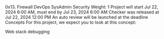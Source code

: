 0x13. Firewall
DevOps
SysAdmin
Security
 Weight: 1
 Project will start Jul 22, 2024 6:00 AM, must end by Jul 23, 2024 6:00 AM
 Checker was released at Jul 22, 2024 12:00 PM
 An auto review will be launched at the deadline
Concepts
For this project, we expect you to look at this concept:

Web stack debugging

